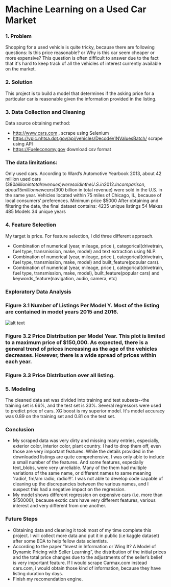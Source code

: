 # Machine Learning on a Used Car Market
### 1. Problem

Shopping for a used vehicle is quite tricky, because there are following questions: Is this price reasonable? or  Why is this car seem cheaper or more expensive? This question is often difficult to answer due to the fact that it's hard to keep track of all the vehicles of interest currently available on the market.
### 2. Solution

This project is to build a model that determines if the asking price for a particular car is reasonable given the information provided in the listing. 

### 3. Data Collection and Cleaning
Data source obtaining method:
+ http://www.cars.com , scrape using Selenium
+ https://vpic.nhtsa.dot.gov/api/vehicles/DecodeVINValuesBatch/ scrape using API
+ https://Fueleconomy.gov download csv format

### The data  limitations:

Only used cars. According to Ward’s Automotive Yearbook 2013, about 42 million used cars ($380 billion in total revenues) were sold in the U.S. in 2012. In comparison, about 15 million new cars ($300 billion in total revenue) were sold in the U.S. in the same year.
Vehicles located within 75 miles of Chicago, IL, because of local consumers’ preferences.
Minimum price $5000
After obtaining and filtering the data, the final dataset contains:
4235 unique listings
54 Makes
485 Models
34 unique years

### 4. Feature Selection

My target is price. For feature selection, I did three different approach. 
+ Combination of numerical (year, mileage, price ), categorical(drivetrain, fuel type, transmission, make, model) and text extraction using NLP. 
+ Combination of numerical (year, mileage, price ), categorical(drivetrain, fuel type, transmission, make, model) and built_feature(popular cars).
+ Combination of numerical (year, mileage, price ), categorical(drivetrain, fuel type, transmission, make, model),  built_feature(popular cars) and keywords_feature(navigation, audio, camera, etc)
### Exploratory Data Analysis 
### Figure 3.1 Number of Listings Per Model Y. Most of the listing are contained in model years 2015 and  2016.

![alt text](/Users/enkhbat/notebooks/car_prediction/images/exotic_reg "Logo Title Text 1")

### Figure 3.2 Price Distribution per Model Year. This plot is limited to a maximum price of $150,000. As expected, there is a general trend of prices increasing as the age of the vehicles decreases. However, there is a wide spread of prices within each year.

### Figure 3.3 Price Distribution  over all listing.


### 5. Modeling

The cleaned data set was divided into training and test subsets--the training set is 66%, and the test set is 33%. 
Several regressors were used to predict price of cars. XG boost is my superior model. It's model accuracy was 0.89 on the training set and 0.81 on the test set.

### Conclusion
+ My scraped data was very dirty and missing many entries, especially, exterior color, interior color, plant country. I had to drop them off, even those are very important features.  While the details provided in the downloaded listings are quite comprehensive, I was only able to include a small number of the features. And some features, especially text_blobs, were very unreliable. Many of the them had multiple variations of the same name, or different names to same meaning  'radio!, fm/am radio, radio!!!'. I was not able to develop code capable of cleaning up the discrepancies between the various names, and I suspect this had a negative impact on the regression. 
+ My model shows different regression on expensive cars (i.e. more than $150000), because exotic cars have very different features, various interest and very different from one another. 

### Future Steps

+ Obtaining data and cleaning it took most of my time complete this project. I will collect more data and put it in public (i.e kaggle dataset) after some EDA to help fellow data scientists. 
+ According to the paper “Invest in Information or Wing It? A Model of Dynamic Pricing with Seller Learning”, the distribution of the initial prices and the total price changes due to the adjustments of the seller’s belief is very important feature. If I would scrape Carmax.com instead cars.com, i would obtain those kind of information, because they have listing duration by days. 
+ Finish my recomendation engine. 

